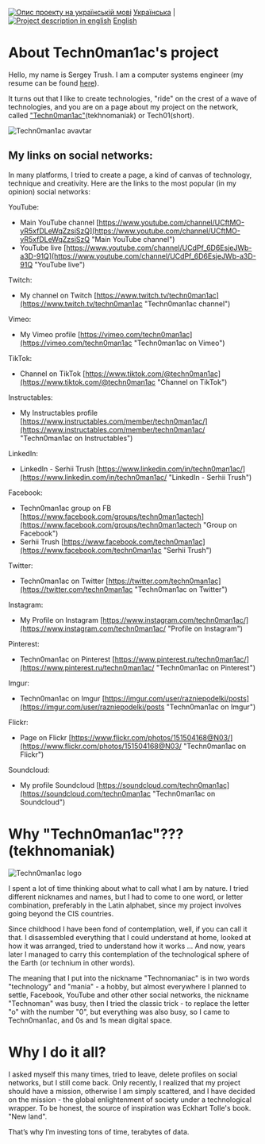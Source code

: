 [![Опис проекту на українській мові](https://raw.githubusercontent.com/techn0man1ac/about/main/Img/Ukraine.png)](https://github.com/techn0man1ac/about) [Українська](https://github.com/techn0man1ac/about "Опис проекту на українській мові")  |  [![Project description in english](https://raw.githubusercontent.com/techn0man1ac/about/main/Img/United-Kingdom.png)](https://github.com/techn0man1ac/about/blob/main/eng.md) [English](https://github.com/techn0man1ac/about/blob/main/eng.md "Project description in english")

# About Techn0man1ac's project

Hello, my name is Sergey Trush. I am a computer systems engineer (my resume can be found [here](https://github.com/techn0man1ac/about/tree/main/MyResume "Link to my resume in 3 languages, in two formats, pdf and docx")).

It turns out that I like to create technologies, "ride" on the crest of a wave of technologies, and you are on a page about my project on the network, called ["Techn0man1ac"](https://www.google.com/search?q=Techn0man1ac "google search page")(tekhnomaniak) or Tech01(short).

![Techn0man1ac avavtar](https://raw.githubusercontent.com/techn0man1ac/about/main/Img/Tech01_Logo3.png)

## My links on social networks:
In many platforms, I tried to create a page, a kind of canvas of technology, technique and creativity. Here are the links to the most popular (in my opinion) social networks:

YouTube:
- Main YouTube channel [https://www.youtube.com/channel/UCftMO-yR5xfDLeWqZzsiSzQ](https://www.youtube.com/channel/UCftMO-yR5xfDLeWqZzsiSzQ "Main YouTube channel")
- YouTube live [https://www.youtube.com/channel/UCdPf_6D6EsjeJWb-a3D-91Q](https://www.youtube.com/channel/UCdPf_6D6EsjeJWb-a3D-91Q "YouTube live")

Twitch:
- My channel on Twitch [https://www.twitch.tv/techn0man1ac](https://www.twitch.tv/techn0man1ac "Techn0man1ac channel")

Vimeo:
- My Vimeo profile [https://vimeo.com/techn0man1ac](https://vimeo.com/techn0man1ac "Techn0man1ac on Vimeo")

TikTok:
- Channel on TikTok [https://www.tiktok.com/@techn0man1ac](https://www.tiktok.com/@techn0man1ac "Channel on TikTok")

Instructables:
- My Instructables profile [https://www.instructables.com/member/techn0man1ac/](https://www.instructables.com/member/techn0man1ac/ "Techn0man1ac on Instructables")

LinkedIn:
- LinkedIn - Serhii Trush [https://www.linkedin.com/in/techn0man1ac/](https://www.linkedin.com/in/techn0man1ac/ "LinkedIn - Serhii Trush")

Facebook:
- Techn0man1ac group on FB [https://www.facebook.com/groups/techn0man1actech](https://www.facebook.com/groups/techn0man1actech "Group on Facebook")
- Serhii Trush [https://www.facebook.com/techn0man1ac](https://www.facebook.com/techn0man1ac "Serhii Trush")

Twitter:
- Techn0man1ac on Twitter [https://twitter.com/techn0man1ac](https://twitter.com/techn0man1ac "Techn0man1ac on Twitter")

Instagram:
- My Profile on Instagram [https://www.instagram.com/techn0man1ac/](https://www.instagram.com/techn0man1ac/ "Profile on Instagram")

Pinterest:
- Techn0man1ac on Pinterest [https://www.pinterest.ru/techn0man1ac/](https://www.pinterest.ru/techn0man1ac/ "Techn0man1ac on Pinterest")

Imgur:
- Techn0man1ac on Imgur [https://imgur.com/user/razniepodelki/posts](https://imgur.com/user/razniepodelki/posts "Techn0man1ac on Imgur")

Flickr:
- Page on Flickr [https://www.flickr.com/photos/151504168@N03/](https://www.flickr.com/photos/151504168@N03/ "Techn0man1ac on Flickr")

Soundcloud:
- My profile Soundcloud [https://soundcloud.com/techn0man1ac](https://soundcloud.com/techn0man1ac "Techn0man1ac on Soundcloud")

# Why "Techn0man1ac"???(tekhnomaniak)

![Techn0man1ac logo](https://raw.githubusercontent.com/techn0man1ac/about/main/Img/Techn0man1ac%20logo.jpg)

I spent a lot of time thinking about what to call what I am by nature. I tried different nicknames and names, but I had to come to one word, or letter combination, preferably in the Latin alphabet, since my project involves going beyond the CIS countries.

Since childhood I have been fond of contemplation, well, if you can call it that. I disassembled everything that I could understand at home, looked at how it was arranged, tried to understand how it works ... And now, years later I managed to carry this contemplation of the technological sphere of the Earth (or technium in other words).

The meaning that I put into the nickname "Technomaniac" is in two words "technology" and "mania" - a hobby, but almost everywhere I planned to settle, Facebook, YouTube and other other social networks, the nickname "Technoman" was busy, then I tried the classic trick - to replace the letter "o" with the number "0", but everything was also busy, so I came to Techn0man1ac, and 0s and 1s mean digital space.

# Why I do it all? 

I asked myself this many times, tried to leave, delete profiles on social networks, but I still come back.
Only recently, I realized that my project should have a mission, otherwise I am simply scattered, and I have decided on the mission - the global enlightenment of society under a technological wrapper. To be honest, the source of inspiration was Eckhart Tolle's book. "New land".

That’s why I’m investing tons of time, terabytes of data.
